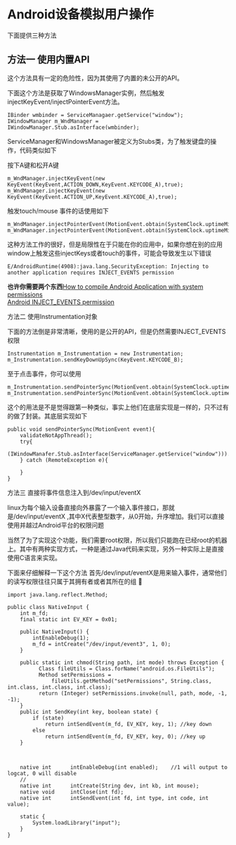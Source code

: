 # Android设备模拟用户操作

下面提供三种方法

## 方法一 使用内置API

这个方法具有一定的危险性，因为其使用了内置的未公开的API。

下面这个方法是获取了WindowsManager实例，然后触发injectKeyEvent/injectPointerEvent方法。

```
IBinder wmbinder = ServiceManagaer.getService("window");
IWindowManager m_WndManager = IWindowManager.Stub.asInterface(wmbinder);

```

ServiceManager和WindowsManager被定义为Stubs类，为了触发键盘的操作，代码类似如下

按下A键和松开A键

```
m_WndManager.injectKeyEvent(new KeyEvent(KeyEvent,ACTION_DOWN,KeyEvent.KEYCODE_A),true);
m_WndManager.injectKeyEvent(new KeyEvent(KeyEvent.ACTION_UP,KeyEvent.KEYCODE_A),true);

```
触发touch/mouse 事件的话使用如下

```
m_WndManager.injectPointerEvent(MotionEvent.obtain(SystemClock.uptimeMillis(),SystemClock.uptimeMillis(),MotionEvent.ACTION_DOWN,pozx,poxy,0),true);
m_WndManager.injectPointerEvent(MotionEvent.obtain(SystemClock.uptimeMillis(),SystemClock.uptimeMillis(),MotionEvent.ACTION_UP,pozx,0),true);
```

这种方法工作的很好，但是局限性在于只能在你的应用中，如果你想在别的应用window上触发这些injectKeys或者touch的事件，可能会导致发生以下错误

```
E/AndroidRuntime(4908):java.lang.SecurityException: Injecting to another application requires INJECT_EVENTS permission
```

**也许你需要两个东西**[How to compile Android Application with system permissions](http://stackoverflow.com/questions/3598662/how-to-compile-android-application-with-system-permissions)<br>[Android INJECT_EVENTS permission](http://stackoverflow.com/questions/5383401/android-inject-events-permission)

方法二 使用Instrumentation对象

下面的方法倒是非常清晰，使用的是公开的API，但是仍然需要INJECT_EVENTS权限

```
Instrumentation m_Instrumentation = new Instrumentation;
m_Instrumentation.sendKeyDownUpSync(KeyEvent.KEYCODE_B);
```

至于点击事件，你可以使用

```
m_Instrumentation.sendPointerSync(MotionEvent.obtain(SystemClock.uptimeMillis(),SystemClock.uptimeMillis(),MotionEvent.ACTION_DOWN,pozx,pozy,0);
m_Instrumentation.sendPointerSync(MotionEvent.obtain(SystemClock.uptimeMillis(),SystemClock.uptimeMillis(),MotionEvent.ACTION_DOWN,pozx,pozy,);

```

这个的用法是不是觉得跟第一种类似，事实上他们在底层实现是一样的，只不过有的做了封装。其底层实现如下

```
public void sendPointerSync(MotionEvent event){
	validateNotAppThread();
	try{
		(IWindowManafer.Stub.asInterface(ServiceManager.getService("window"))).injectPointerEvent(event,true);
	} catch (RemoteException e){
	
	}
}
```

方法三 直接将事件信息注入到/dev/input/eventX 

linux为每个输入设备直接向外暴露了一个输入事件接口，那就是/dev/input/eventX ,其中X代表整型数字，从0开始，升序增加。我们可以直接使用并越过Android平台的权限问题

当然了为了实现这个功能，我们需要root权限，所以我们只能跑在已经root的机器上。其中有两种实现方式，一种是通过Java代码来实现，另外一种实际上是直接使用C语言来实现。

下面来仔细解释一下这个方法
首先/dev/input/eventX是用来输入事件，通常他们的读写权限往往只属于其拥有者或者其所在的组

```
import java.lang.reflect.Method;

public class NativeInput {
	int m_fd;
	final static int EV_KEY = 0x01;
	
	public NativeInput() {
		intEnableDebug(1);
		m_fd = intCreate("/dev/input/event3", 1, 0);
	}
	
	public static int chmod(String path, int mode) throws Exception {
		  Class fileUtils = Class.forName("android.os.FileUtils");
		  Method setPermissions =
		      fileUtils.getMethod("setPermissions", String.class, int.class, int.class, int.class);
		  return (Integer) setPermissions.invoke(null, path, mode, -1, -1);
	}
	public int SendKey(int key, boolean state) {
		if (state)
			return intSendEvent(m_fd, EV_KEY, key, 1); //key down
		else
			return intSendEvent(m_fd, EV_KEY, key, 0); //key up
	}
	
	
							
	native int		intEnableDebug(int enabled); 	//1 will output to logcat, 0 will disable
	//
	native int 		intCreate(String dev, int kb, int mouse);
	native void		intClose(int fd);
	native int		intSendEvent(int fd, int type, int code, int value);
	
	static {
		System.loadLibrary("input");
	}
}

```

